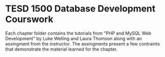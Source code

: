 # TESD 1500 Database Development Courswork
Each chapter folder contains the tutorials from "PHP and MySQL Web Development" by Luke Welling and Laura Thomson along with an assingment from the instructor. The assingments present a few contraints that demonstrate the material learned for the chapter.
